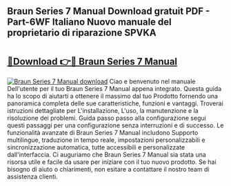 ## Braun Series 7 Manual Download gratuit PDF - Part-6WF Italiano Nuovo manuale del proprietario di riparazione SPVKA

# <h2><a href="http://dfcizx.blite.top/?on=Braun+Series+7+Manual">🔗Download 👉🔴 Braun Series 7 Manual</a></h2>

[![Braun Series 7 Manual download](https://i.imgur.com/lujVjoI.png)](http://dfcizx.blite.top/?on=Braun+Series+7+Manual)
Ciao e benvenuto nel manuale Dell'utente per il tuo Braun Series 7 Manual appena integrato. Questa guida ha lo scopo di aiutarti a ottenere il massimo dal tuo Prodotto fornendo una panoramica completa delle sue caratteristiche, funzioni e vantaggi. Troverai istruzioni dettagliate per L'installazione, L'uso, la manutenzione e la risoluzione dei problemi. Guida passo passo alla configurazione segui questi passaggi per una configurazione senza interruzioni e di successo. Le funzionalità avanzate di Braun Series 7 Manual includono Supporto multilingue, traduzione in tempo reale, impostazioni personalizzabili e sincronizzazione automatica, tutte accessibili e personalizzate dall'interfaccia. Ci auguriamo che Braun Series 7 Manual sia stata una risorsa utile e facile da usare per iniziare con il tuo nuovo prodotto. Se hai bisogno di aiuto o chiarimenti, non esitare a contattare il nostro team di assistenza clienti.

